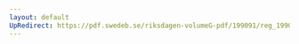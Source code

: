 ```yaml
---
layout: default
UpRedirect: https://pdf.swedeb.se/riksdagen-volumeG-pdf/199091/reg_199091/reg_199091_0595.pdf
---
```

